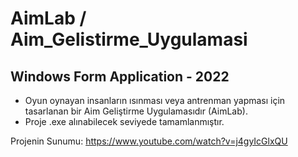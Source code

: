 # AimLab / Aim_Gelistirme_Uygulamasi
## Windows Form Application - 2022

- Oyun oynayan insanların ısınması veya antrenman yapması için tasarlanan bir Aim Geliştirme Uygulamasıdır (AimLab).
- Proje .exe alınabilecek seviyede tamamlanmıştır.

Projenin Sunumu: https://www.youtube.com/watch?v=j4gyIcGlxQU
